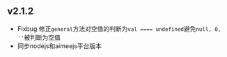 v2.1.2
---
* Fixbug 修正``general``方法对空值的判断为``val ==== undefined``避免``null, 0, ''``被判断为空值
* 同步nodejs和aimeejs平台版本
